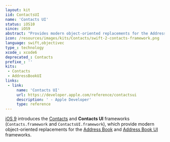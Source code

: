 ```yaml
---
layout: kit
iid: ContactsUI 
name: 'Contacts UI'
status: iOS10
since: iOS9
abstract: "Provides modern object-oriented replacements for the Address Book and Address Book UI frameworks."
icon: /resources/images/kits/Contacts/swift-2-contacts-framework.png
language: swift,objectivec
type_: technology
xcode_: xcode6
deprecated_: Contacts
prefixe_: ''
kits:
 - Contacts
 - AddressBookUI
links:
 - link:
     name: 'Contacts UI'
     url: https://developer.apple.com/reference/contactsui
     description: ' - Apple Developer'
     type: reference
---
```


[iOS 9](/iOS9) introduces the [Contacts](/Contacts) and **Contacts UI** frameworks (`Contacts.framework` and `ContactsUI.framework`), 
which provide modern object-oriented replacements for the [Address Book](/AddressBook) and [Address Book UI](/AddressBookUI) frameworks.